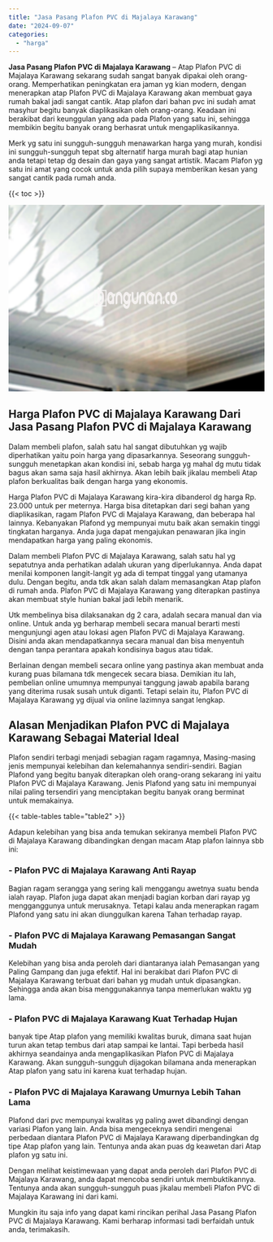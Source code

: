 ```yaml
---
title: "Jasa Pasang Plafon PVC di Majalaya Karawang"
date: "2024-09-07"
categories: 
  - "harga"
---
```


**Jasa Pasang Plafon PVC di Majalaya Karawang** – Atap Plafon PVC di Majalaya Karawang sekarang sudah sangat banyak dipakai oleh orang-orang. Memperhatikan peningkatan era jaman yg kian modern, dengan menerapkan atap Plafon PVC di Majalaya Karawang akan membuat gaya rumah bakal jadi sangat cantik. Atap plafon dari bahan pvc ini sudah amat masyhur begitu banyak diaplikasikan oleh orang-orang. Keadaan ini berakibat dari keunggulan yang ada pada Plafon yang satu ini, sehingga membikin begitu banyak orang berhasrat untuk mengaplikasikannya.

Merk yg satu ini sungguh-sungguh menawarkan harga yang murah, kondisi ini sungguh-sungguh tepat sbg alternatif harga murah bagi atap hunian anda tetapi tetap dg desain dan gaya yang sangat artistik. Macam Plafon yg satu ini amat yang cocok untuk anda pilih supaya memberikan kesan yang sangat cantik pada rumah anda.

{{< toc >}}

![Jasa Pasang Plafon PVC di Majalaya Karawang](/images/flafond-pvc-murah09.png)

## Harga Plafon PVC di Majalaya Karawang Dari Jasa Pasang Plafon PVC di Majalaya Karawang

Dalam membeli plafon, salah satu hal sangat dibutuhkan yg wajib diperhatikan yaitu poin harga yang dipasarkannya. Seseorang sungguh-sungguh menetapkan akan kondisi ini, sebab harga yg mahal dg mutu tidak bagus akan sama saja hasil akhirnya. Akan lebih baik jikalau membeli Atap plafon berkualitas baik dengan harga yang ekonomis.

Harga Plafon PVC di Majalaya Karawang kira-kira dibanderol dg harga Rp. 23.000 untuk per meternya. Harga bisa ditetapkan dari segi bahan yang diaplikasikan, ragam Plafon PVC di Majalaya Karawang, dan beberapa hal lainnya. Kebanyakan Plafond yg mempunyai mutu baik akan semakin tinggi tingkatan harganya. Anda juga dapat mengajukan penawaran jika ingin mendapatkan harga yang paling ekonomis.

Dalam membeli Plafon PVC di Majalaya Karawang, salah satu hal yg sepatutnya anda perhatikan adalah ukuran yang diperlukannya. Anda dapat menilai komponen langit-langit yg ada di tempat tinggal yang utamanya dulu. Dengan begitu, anda tdk akan salah dalam memasangkan Atap plafon di rumah anda. Plafon PVC di Majalaya Karawang yang diterapkan pastinya akan membuat style hunian bakal jadi lebih menarik.

Utk membelinya bisa dilaksanakan dg 2 cara, adalah secara manual dan via online. Untuk anda yg berharap membeli secara manual berarti mesti mengunjungi agen atau lokasi agen Plafon PVC di Majalaya Karawang. Disini anda akan mendapatkannya secara manual dan bisa menyentuh dengan tanpa perantara apakah kondisinya bagus atau tidak.

Berlainan dengan membeli secara online yang pastinya akan membuat anda kurang puas bilamana tdk mengecek secara biasa. Demikian itu lah, pembelian online umumnya mempunyai tanggung jawab apabila barang yang diterima rusak susah untuk diganti. Tetapi selain itu, Plafon PVC di Majalaya Karawang yg dijual via online lazimnya sangat lengkap.

## Alasan Menjadikan Plafon PVC di Majalaya Karawang Sebagai Material Ideal

Plafon sendiri terbagi menjadi sebagian ragam ragamnya, Masing-masing jenis mempunyai kelebihan dan kelemahannya sendiri-sendiri. Bagian Plafond yang begitu banyak diterapkan oleh orang-orang sekarang ini yaitu Plafon PVC di Majalaya Karawang. Jenis Plafond yang satu ini mempunyai nilai paling tersendiri yang menciptakan begitu banyak orang berminat untuk memakainya.

{{< table-tables table="table2" >}}

Adapun kelebihan yang bisa anda temukan sekiranya membeli Plafon PVC di Majalaya Karawang dibandingkan dengan macam Atap plafon lainnya sbb ini:

### \- Plafon PVC di Majalaya Karawang Anti Rayap

Bagian ragam serangga yang sering kali menggangu awetnya suatu benda ialah rayap. Plafon juga dapat akan menjadi bagian korban dari rayap yg mengganggunya untuk merusaknya. Tetapi kalau anda menerapkan ragam Plafond yang satu ini akan diunggulkan karena Tahan terhadap rayap.

### \- Plafon PVC di Majalaya Karawang Pemasangan Sangat Mudah

Kelebihan yang bisa anda peroleh dari diantaranya ialah Pemasangan yang Paling Gampang dan juga efektif. Hal ini berakibat dari Plafon PVC di Majalaya Karawang terbuat dari bahan yg mudah untuk dipasangkan. Sehingga anda akan bisa menggunakannya tanpa memerlukan waktu yg lama.

### \- Plafon PVC di Majalaya Karawang Kuat Terhadap Hujan

banyak tipe Atap plafon yang memiliki kwalitas buruk, dimana saat hujan turun akan tetap tembus dari atap sampai ke lantai. Tapi berbeda hasil akhirnya seandainya anda mengaplikasikan Plafon PVC di Majalaya Karawang. Akan sungguh-sungguh dijagokan bilamana anda menerapkan Atap plafon yang satu ini karena kuat terhadap hujan.

### \- Plafon PVC di Majalaya Karawang Umurnya Lebih Tahan Lama

Plafond dari pvc mempunyai kwalitas yg paling awet dibandingi dengan variasi Plafon yang lain. Anda bisa mengeceknya sendiri mengenai perbedaan diantara Plafon PVC di Majalaya Karawang diperbandingkan dg tipe Atap plafon yang lain. Tentunya anda akan puas dg keawetan dari Atap plafon yg satu ini.

Dengan melihat keistimewaan yang dapat anda peroleh dari Plafon PVC di Majalaya Karawang, anda dapat mencoba sendiri untuk membuktikannya. Tentunya anda akan sungguh-sungguh puas jikalau membeli Plafon PVC di Majalaya Karawang ini dari kami.

Mungkin itu saja info yang dapat kami rincikan perihal Jasa Pasang Plafon PVC di Majalaya Karawang. Kami berharap informasi tadi berfaidah untuk anda, terimakasih.
